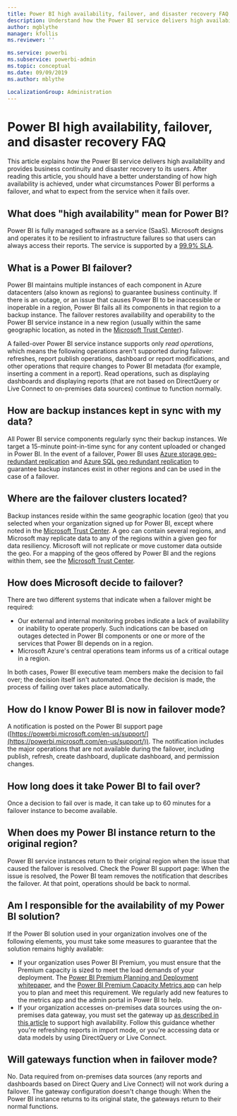 ```yaml
---
title: Power BI high availability, failover, and disaster recovery FAQ
description: Understand how the Power BI service delivers high availability and provides business continuity and disaster recovery to its users.
author: mgblythe
manager: kfollis
ms.reviewer: ''

ms.service: powerbi
ms.subservice: powerbi-admin
ms.topic: conceptual
ms.date: 09/09/2019
ms.author: mblythe

LocalizationGroup: Administration
---
```


# Power BI high availability, failover, and disaster recovery FAQ

This article explains how the Power BI service delivers high availability and provides business continuity and disaster recovery to its users. After reading this article, you should have a better understanding of how high availability is achieved, under what circumstances Power BI performs a failover, and what to expect from the service when it fails over.

## What does "high availability" mean for Power BI?

Power BI is fully managed software as a service (SaaS).  Microsoft designs and operates it to be resilient to infrastructure failures so that users can always access their reports.  The service is supported by a [99.9% SLA](https://www.microsoftvolumelicensing.com/DocumentSearch.aspx?Mode=3&DocumentTypeId=37).

## What is a Power BI failover?

Power BI maintains multiple instances of each component in Azure datacenters (also known as regions) to guarantee business continuity. If there is an outage, or an issue that causes Power BI to be inaccessible or inoperable in a region, Power BI fails all its components in that region to a backup instance. The failover restores availability and operability to the Power BI service instance in a new region (usually within the same geographic location, as noted in the [Microsoft Trust Center](https://www.microsoft.com/TrustCenter/CloudServices/business-application-platform/data-location)).

A failed-over Power BI service instance supports only _read operations_, which means the following operations aren't supported during failover: refreshes, report publish operations, dashboard or report modifications, and other operations that require changes to Power BI metadata (for example, inserting a comment in a report).  Read operations, such as displaying dashboards and displaying reports (that are not based on DirectQuery or Live Connect to on-premises data sources) continue to function normally.

## How are backup instances kept in sync with my data?

All Power BI service components regularly sync their backup instances. We target a 15-minute point-in-time sync for any content uploaded or changed in Power BI. In the event of a failover, Power BI uses [Azure storage geo-redundant replication](/azure/storage/common/storage-redundancy-grs) and [Azure SQL geo redundant replication](/azure/sql-database/sql-database-active-geo-replication) to guarantee backup instances exist in other regions and can be used in the case of a failover.

## Where are the failover clusters located?

Backup instances reside within the same geographic location (geo) that you selected when your organization signed up for Power BI, except where noted in the [Microsoft Trust Center](https://www.microsoft.com/TrustCenter/CloudServices/business-application-platform/data-location). A geo can contain several regions, and Microsoft may replicate data to any of the regions within a given geo for data resiliency. Microsoft will not replicate or move customer data outside the geo. For a mapping of the geos offered by Power BI and the regions within them, see the [Microsoft Trust Center](https://www.microsoft.com/TrustCenter/CloudServices/business-application-platform/data-location).

## How does Microsoft decide to failover?

There are two different systems that indicate when a failover might be required:

- Our external and internal monitoring probes indicate a lack of availability or inability to operate properly. Such indications can be based on outages detected in Power BI components or one or more of the services that Power BI depends on in a region.
- Microsoft Azure's central operations team informs us of a critical outage in a region.

In both cases, Power BI executive team members make the decision to fail over; the decision itself isn't automated. Once the decision is made, the process of failing over takes place automatically.

## How do I know Power BI is now in failover mode?

A notification is posted on the Power BI support page ([https://powerbi.microsoft.com/en-us/support/](https://powerbi.microsoft.com/en-us/support/)). The notification includes the major operations that are not available during the failover, including publish, refresh, create dashboard, duplicate dashboard, and permission changes.

## How long does it take Power BI to fail over?

Once a decision to fail over is made, it can take up to 60 minutes for a failover instance to become available.

## When does my Power BI instance return to the original region?

Power BI service instances return to their original region when the issue that caused the failover is resolved. Check the Power BI support page: When the issue is resolved, the Power BI team removes the notification that describes the failover. At that point, operations should be back to normal.

## Am I responsible for the availability of my Power BI solution?

If the Power BI solution used in your organization involves one of the following elements, you must take some measures to guarantee that the solution remains highly available:

- If your organization uses Power BI Premium, you must ensure that the Premium capacity is sized to meet the load demands of your deployment.  The [Power BI Premium Planning and Deployment whitepaper](https://aka.ms/Premium-Capacity-Planning-Deployment), and the  [Power BI Premium Capacity Metrics app](service-admin-premium-monitor-capacity.md) can help you to plan and meet this requirement. We regularly add new features to the metrics app and the admin portal in Power BI to help.
- If your organization accesses on-premises data sources using the on-premises data gateway, you must set the gateway up [as described in this article](/data-integration/gateway/service-gateway-high-availability-clusters) to support high availability. Follow this guidance whether you're refreshing reports in import mode, or you're accessing data or data models by using DirectQuery or Live Connect.

## Will gateways function when in failover mode?

No. Data required from on-premises data sources (any reports and dashboards based on Direct Query and Live Connect) will not work during a failover. The gateway configuration doesn't change though: When the Power BI instance returns to its original state, the gateways return to their normal functions.
